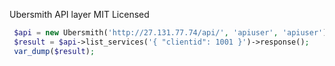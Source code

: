 Ubersmith API layer
MIT Licensed

```php
 $api = new Ubersmith('http://27.131.77.74/api/', 'apiuser', 'apiuser');
 $result = $api->list_services('{ "clientid": 1001 }')->response();
 var_dump($result);
```
